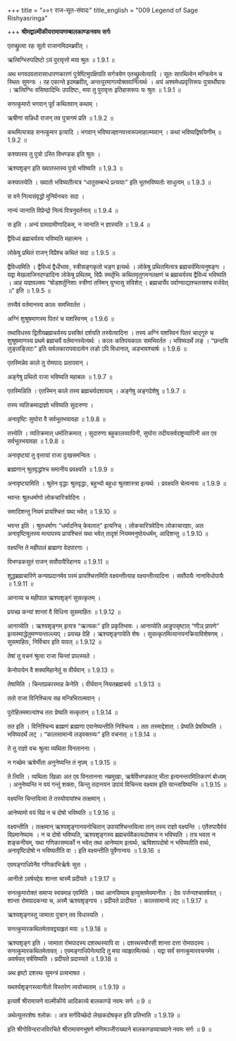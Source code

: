 +++
title = "००९ राज-सूत-संवादः"
title_english = "009 Legend of Sage Rishyasringa"

+++
**श्रीमद्वाल्मीकीयरामायणम्बालकाण्डःनवमः सर्गः**

एतच्छ्रुत्वा रहः सूतो राजानमिदमब्रवीत् ।

ऋत्विग्भिरुपदिष्टो ऽयं पुरावृत्तो मया श्रुतः ॥ 1.9.1 ॥

अथ भगवदवतारासाधारणकारणं पुत्रेष्टिमुपक्षिपति सर्गत्रयेण एतच्छ्रुत्वेत्यादि । सूतः सारथित्वेन मन्त्रित्वेन च स्थितः सुमन्त्रः । रह एकान्ते इदमब्रवीत्, अन्तःपुरमागत्योक्तवानित्यर्थः । अयं अश्वमेधप्रवृत्तिरूपः पुत्रार्थोपायः । ऋत्विग्भिः वसिष्ठादिभिः उपदिष्टः, मया तु पुरावृत्तः इतिहासरूपः यः श्रुतः ॥ 1.9.1 ॥

सनत्कुमारो भगवान् पूर्वं कथितवान् कथाम् ।

ऋषीणां सन्निधौ राजन् तव पुत्रागमं प्रति ॥ 1.9.2 ॥

कथमित्यत्राह सनत्कुमार इत्यादि । भगवान् भविष्यज्ज्ञानवत्त्वरूपमाहात्म्यवान् । कथां भविष्यद्विषयिणीम् ॥ 1.9.2 ॥

कश्यपस्य तु पुत्रो ऽस्ति विभण्डक इति श्रुतः ।

ऋश्यशृङ्ग इति ख्यातस्तस्य पुत्रो भविष्यति ॥ 1.9.3 ॥

कश्यपस्येति । ख्यातो भविष्यतीत्यत्र “धातुसम्बन्धे प्रत्ययाः” इति भूतभविष्यतोः साधुत्वम् ॥ 1.9.3 ॥

स वने नित्यसंवृद्धो मुनिर्वनचरः सदा ।

नान्यं जानाति विप्रेन्द्रो नित्यं पित्रनुवर्तनात् ॥ 1.9.4 ॥

स इति । अन्यं ग्रामग्रामीणादिकम्, न जानाति न ज्ञास्यति ॥ 1.9.4 ॥

द्वैविध्यं ब्रह्मचर्यस्य भविष्यति महात्मनः ।

लोकेषु प्रथितं राजन् विप्रैश्च कथितं सदा ॥ 1.9.5 ॥

द्वैविध्यमिति । द्वैविध्यं द्वैधीभावः, स्त्रीसङ्गकृतो भङ्ग इत्यर्थः । लोकेषु प्रथितमित्यत्र ब्रह्मचर्यमित्यनुषङ्गः । यद्वा मेखलाजिनदण्डादिना लोकेषु प्रथितम्, विप्रैः स्मर्तृभिः कथितमृतुगमनलक्षणं च ब्रह्मचर्यस्य द्वैविध्यं भविष्यति । आह याज्ञवल्क्यः “षोडशर्तुनिशाः स्त्रीणां तस्मिन् युग्मासु संविशेत् । ब्रह्मचार्येव पर्वाण्याद्याश्चतस्रश्च वर्जयेत् ॥” इति ॥ 1.9.5 ॥

तस्यैवं वर्तमानस्य कालः समभिवर्तत ।

अग्निं शुश्रूषमाणस्य पितरं च यशस्विनम् ॥ 1.9.6 ॥

तथाविधस्य द्वितीयब्रह्मचर्यस्य प्रसक्तिं दर्शयति तस्येत्यादिना । तस्य अग्निं यशस्विनं पितरं चाद्गुरुं च शुश्रूषमाणस्य प्रथमे ब्रह्मचर्ये वर्तमानस्येत्यर्थः । कालः कतिपयकालः समभिवर्तत । भविष्यदर्थे लङ् । “छन्दसि लुङ्लङ्लिटः” इति सर्वलकारापवादत्वेन लङो ऽपि विधानात्, अडभावश्चार्षः ॥ 1.9.6 ॥

एतस्मिन्नेव काले तु रोमपादः प्रतापवान् ।

अङ्गेषु प्रथितो राजा भविष्यति महाबलः ॥ 1.9.7 ॥

एतस्मिन्निति । एतस्मिन् काले तस्य ब्रह्मचर्यदशायाम् । अङ्गेषु अङ्गदेशेषु ॥ 1.9.7 ॥

तस्य व्यतिक्रमाद्राज्ञो भविष्यति सुदारुणा ।

अनावृष्टिः सुघोरा वै सर्वभूतभयावहा ॥ 1.9.8 ॥

तस्येति । व्यतिक्रमात् धर्मातिक्रमात् । सुदारुणा बहुकालव्यापिनी, सुघोरा तदीयसर्वराष्ट्रव्यापिनी अत एव सर्वभूतभयावहा ॥ 1.9.8 ॥

अनावृष्ट्यां तु वृत्तायां राजा दुःखसमन्वितः ।

ब्राह्मणान् श्रुतवृद्धांश्च समानीय प्रवक्ष्यति ॥ 1.9.9 ॥

अनावृष्ट्यामिति । श्रुतेन वृद्धाः श्रुतवृद्धाः, बहुभ्यो बहुधा श्रुतशास्त्रा इत्यर्थः । प्रवक्ष्यति चेत्यन्वयः ॥ 1.9.9 ॥

भवन्तः श्रुतधर्माणो लोकचारित्रवेदिनः ।

समादिशन्तु नियमं प्रायश्चित्तं यथा भवेत् ॥ 1.9.10 ॥

भवन्त इति । श्रुतधर्माणः “धर्मादनिच् केवलात्” इत्यनिच् । लोकचारित्रवेदिनः लोकाचारज्ञाः, अतः अनावृष्टिमूलस्य मत्पापस्य प्रायश्चित्तं यथा भवेत् तादृशं नियममनुष्ठेयधर्मम्, आदिशन्तु ॥ 1.9.10 ॥

वक्ष्यन्ति ते महीपालं ब्राह्मणा वेदपारगाः ।

विभण्डकसुतं राजन् सर्वोपायैरिहानय ॥ 1.9.11 ॥

शुद्धब्रह्मचारिणे कन्याप्रदानमेव परमं प्रायश्चित्तमिति वक्ष्यन्तीत्याह वक्ष्यन्तीत्यादिना । सर्वोपायैः नानाविधोपायैः ॥ 1.9.11 ॥

आनाय्य च महीपाल ऋश्यशृङ्गं सुसत्कृतम् ।

प्रयच्छ कन्यां शान्तां वै विधिना सुसमाहितः ॥ 1.9.12 ॥

आनाय्येति । ऋश्यशृङ्गम् इत्यत्र “ऋत्यकः” इति प्रकृतिभावः । आनाय्येति आङुपसृष्टात् “णीञ् प्रापणे” इत्यस्माद्धेतुमण्ण्यन्ताल्ल्यप् । प्रयच्छ देहि । ऋश्यशृङ्गायेति शेषः । सुसत्कृतमित्यानयनक्रियाविशेषणम् । सुसमाहितः, निर्विचार इति यावत् ॥ 1.9.12 ॥

तेषां तु वचनं श्रुत्वा राजा चिन्तां प्रपत्स्यते ।

केनोपायेन वै शक्यमिहानेतुं स वीर्यवान् ॥ 1.9.13 ॥

तेषामिति । चिन्ताप्रकारमाह केनेति । वीर्यवान् नियतब्रह्मचर्यः ॥ 1.9.13 ॥

ततो राजा विनिश्चित्य सह मन्त्रिभिरात्मवान् ।

पुरोहितममात्यांश्च ततः प्रेष्यति सत्कृतान् ॥ 1.9.14 ॥

तत इति । विनिश्चिन्य ब्राह्मणं ब्राह्मणा एवानेष्यन्तीति निश्चित्य । ततः तस्माद्देशात् । प्रेष्यति प्रेषयिष्यति । भविष्यदर्थे लट् । “कालसामान्ये लड्वक्तव्यः” इति वचनात् ॥ 1.9.14 ॥

ते तु राज्ञो वचः श्रुत्वा व्यथिता विनताननाः ।

न गच्छेम ऋषेर्भीता अनुनेष्यन्ति तं नृपम् ॥ 1.9.15 ॥

ते त्विति । व्यथिताः खिन्नाः अत एव विनताननाः नम्रमुखाः, ऋषेर्विभण्डकात् भीता इत्यनन्तरमितिकरणं बोध्यम् । अनुनेष्यन्ति न वयं गन्तुं शक्ताः, किन्तु तदानयन उपायं विचिन्त्य वक्ष्याम इति सान्त्वयिष्यन्ति ॥ 1.9.15 ॥

वक्ष्यन्ति चिन्तयित्वा ते तस्योपायांश्च तत्क्षमान् ।

आनेष्यामो वयं विप्रं न च दोषो भविष्यति ॥ 1.9.16 ॥

वक्ष्यन्तीति । तत्क्षमान् ऋश्यशृङ्गानयनोचितान् उपायांश्चिन्तयित्वा तान् तस्य राज्ञो वक्ष्यन्ति । एतैरुपायैर्वयं विप्रमानेष्यामः । न च दोषो भविष्यति, ऋश्यशृङ्गस्य ब्रह्मचर्यवैकल्यदोषश्च न भविष्यति । तत्र भवता न शङ्कनीयम्, यथा गणिकासम्पर्को न भवेत् तथा आनेष्याम इत्यर्थः, ऋषिशापदोषो न भविष्यतीति वार्थः, अनावृष्टिदोषो न भविष्यतीति वा । इति वक्ष्यन्तीति पूर्वेणान्वयः ॥ 1.9.16 ॥

एवमङ्गाधिपेनैव गणिकाभिर्ऋषेः सुतः ।

आनीतो ऽवर्षयद्देवः शान्ता चास्मै प्रदीयते ॥ 1.9.17 ॥

सनत्कुमारोक्तं समाप्य स्वयमाह एवमिति । यथा आनयिष्याम इत्युक्तमेवमानीतः । देवः पर्जन्यश्चावर्षयत् । शान्ता रोमपादकन्या च, अस्मै ऋश्यशृङ्गाय । प्रदीयते प्रादीयत । कालसामान्ये लट् ॥ 1.9.17 ॥

ऋश्यशृङ्गस्तु जामाता पुत्रान् तव विधास्यति ।

सनत्कुमारकथितमेतावद्व्याहृतं मया ॥ 1.9.18 ॥

ऋश्यशृङ्ग इति । जामाता रोमपादस्य दशरथस्यापि वा । दशरथस्यौरसी शान्ता दत्ता रोमपादस्य । सनत्कुमारकथितमेतावत् । एवमङ्गाधिपेनेत्यादि तु मया व्याहृतमित्यर्थः । यद्वा सर्वं सनत्कुमारवचनमेव । अवर्षयत् वर्षयिष्यति । प्रदीयते प्रदास्यते ॥ 1.9.18 ॥

अथ हृष्टो दशरथः सुमन्त्रं प्रत्यभाषत ।

यथर्श्यशृङ्गस्त्वानीतो विस्तरेण त्वयोच्यताम् ॥ 1.9.19 ॥

इत्यार्षे श्रीरामायणे वाल्मीकीये आदिकाव्ये बालकाण्डे नवमः सर्गः ॥ 9 ॥

अथेत्युत्तरशेषः श्लोकः । अत्र सर्गविच्छेदो लेखकदोषकृत इति प्रतिभाति ॥ 1.9.19 ॥

इति श्रीगोविन्दराजविरचिते श्रीरामायणभूषणे मणिमञ्जीराख्याने बालकाण्डव्याख्याने नवमः सर्गः ॥ 9 ॥
